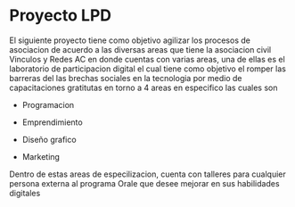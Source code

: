 # Proyecto LPD
El siguiente proyecto tiene como objetivo agilizar los procesos de asociacion 
de acuerdo a las diversas areas que tiene la asociacion civil Vinculos y Redes AC
en donde cuentas con varias areas, una de ellas es el laboratorio de participacion digital 
el cual tiene como objetivo el romper las barreras del las brechas sociales en la tecnologia por medio
de capacitaciones gratitutas en torno a 4 areas en especifico las cuales son 

 - Programacion 
 
 - Emprendimiento
 
 - Diseño grafico 
 
 - Marketing

Dentro de estas areas de especilizacion, cuenta con talleres para cualquier persona externa al programa Orale que desee mejorar en sus habilidades digitales 

